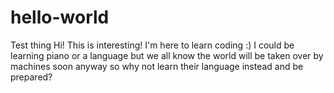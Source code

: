 # hello-world
Test thing
Hi! This is interesting! I'm here to learn coding :)
I could be learning piano or a language but we all know the world will be taken over by machines soon anyway so why not learn their language instead and be prepared?
